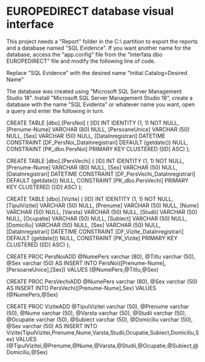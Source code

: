 # EUROPEDIRECT database visual interface
This project needs a "Report" folder in the C:\ partition to export the reports and a database named "SQL Evidence".
If you want another name for the database, access the "app.config" file from the "Interfata dbo EUROPEDIRECT" file and modify the following line of code.


<add name="ConexiuneDBO" connectionString ="Data Source=.\SQLEXPRESS;Initial Catalog=SQL Evidenta;Integrated Security=True"/>


Replace "SQL Evidence" with the desired name "Initial Catalog=Desired Name"

The database was created using "Microsoft SQL Server Management Studio 18".
Install "Microsoft SQL Server Management Studio 18", create a database with the name "SQL Evidenta" or whatever name you want, open a query and enter the following in turn.


CREATE TABLE [dbo].[PersNoi] (
    [ID]               INT          IDENTITY (1, 1) NOT NULL,
    [Prenume-Nume]     VARCHAR (80) NULL,
    [PersoaneUnice]    VARCHAR (50) NULL,
    [Sex]              VARCHAR (50) NULL,
    [DataInregistrari] DATETIME     CONSTRAINT [DF_PersNoi_DataInregistrari] DEFAULT (getdate()) NULL,
    CONSTRAINT [PK_dbo.PersNoi] PRIMARY KEY CLUSTERED ([ID] ASC)
);


CREATE TABLE [dbo].[PersVechi] (
    [ID]               INT          IDENTITY (1, 1) NOT NULL,
    [Prenume-Nume]     VARCHAR (80) NULL,
    [Sex]              VARCHAR (50) NULL,
    [DataInregistrari] DATETIME     CONSTRAINT [DF_PersVechi_DataInregistrari] DEFAULT (getdate()) NULL,
    CONSTRAINT [PK_dbo.PersVechi] PRIMARY KEY CLUSTERED ([ID] ASC)
);


CREATE TABLE [dbo].[Vizite] (
    [ID]               INT          IDENTITY (1, 1) NOT NULL,
    [TipulVizitei]     VARCHAR (50) NULL,
    [Prenume]          VARCHAR (50) NULL,
    [Nume]             VARCHAR (50) NULL,
    [Varsta]           VARCHAR (50) NULL,
    [Studii]           VARCHAR (50) NULL,
    [Ocupatie]         VARCHAR (50) NULL,
    [Subiect]          VARCHAR (50) NULL,
    [Domiciliu]        VARCHAR (50) NULL,
    [Sex]              VARCHAR (50) NULL,
    [DataInregistrari] DATETIME     CONSTRAINT [DF_Vizite_DataInregistrari] DEFAULT (getdate()) NULL,
    CONSTRAINT [PK_Vizite] PRIMARY KEY CLUSTERED ([ID] ASC)
);


CREATE PROC PersNoiADD
@NumePers varchar (80),
@Titlu varchar (50),
@Sex varchar (50)
AS
    INSERT INTO PersNoi([Prenume-Nume],[PersoaneUnice],[Sex])
    VALUES (@NumePers,@Titlu,@Sex)
    
    
CREATE PROC PersVechiADD
@NumePers varchar (80),
@Sex varchar (50)
AS
    INSERT INTO PersVechi([Prenume-Nume],Sex)
    VALUES (@NumePers,@Sex)
    
   
CREATE PROC ViziteADD
@TipulVizitei varchar (50),
@Prenume varchar (50),
@Nume varchar (50),
@Varsta varchar (50),
@Studii varchar (50),
@Ocupatie varchar (50),
@Subiect varchar (50),
@Domiciliu varchar (50),
@Sex varchar (50)
AS
    INSERT INTO Vizite(TipulVizitei,Prenume,Nume,Varsta,Studii,Ocupatie,Subiect,Domiciliu,Sex)
    VALUES (@TipulVizitei,@Prenume,@Nume,@Varsta,@Studii,@Ocupatie,@Subiect,@Domiciliu,@Sex)
    
